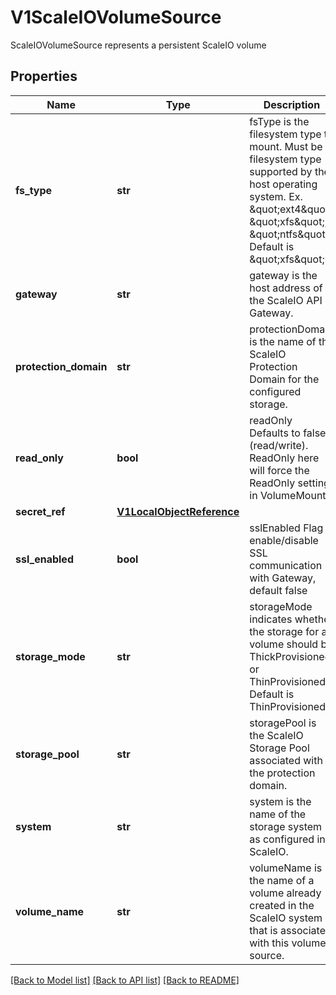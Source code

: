 # V1ScaleIOVolumeSource

ScaleIOVolumeSource represents a persistent ScaleIO volume

## Properties
Name | Type | Description | Notes
------------ | ------------- | ------------- | -------------
**fs_type** | **str** | fsType is the filesystem type to mount. Must be a filesystem type supported by the host operating system. Ex. \&quot;ext4\&quot;, \&quot;xfs\&quot;, \&quot;ntfs\&quot;. Default is \&quot;xfs\&quot;. | [optional] 
**gateway** | **str** | gateway is the host address of the ScaleIO API Gateway. | 
**protection_domain** | **str** | protectionDomain is the name of the ScaleIO Protection Domain for the configured storage. | [optional] 
**read_only** | **bool** | readOnly Defaults to false (read/write). ReadOnly here will force the ReadOnly setting in VolumeMounts. | [optional] 
**secret_ref** | [**V1LocalObjectReference**](V1LocalObjectReference.md) |  | 
**ssl_enabled** | **bool** | sslEnabled Flag enable/disable SSL communication with Gateway, default false | [optional] 
**storage_mode** | **str** | storageMode indicates whether the storage for a volume should be ThickProvisioned or ThinProvisioned. Default is ThinProvisioned. | [optional] 
**storage_pool** | **str** | storagePool is the ScaleIO Storage Pool associated with the protection domain. | [optional] 
**system** | **str** | system is the name of the storage system as configured in ScaleIO. | 
**volume_name** | **str** | volumeName is the name of a volume already created in the ScaleIO system that is associated with this volume source. | [optional] 

[[Back to Model list]](../README.md#documentation-for-models) [[Back to API list]](../README.md#documentation-for-api-endpoints) [[Back to README]](../README.md)


